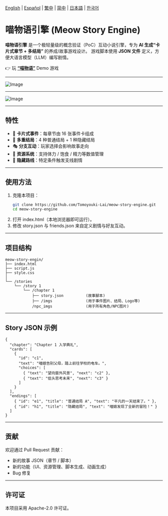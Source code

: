 [English](../README.md) | [Español](README.es.md) | [繁中](README.zh-Hant.md) | [简中](README.zh-Hans.md) | [日本語](README.ja.md) | [한국어](README.ko.md)

# 喵物语引擎 (Meow Story Engine)

**喵物语引擎** 是一个极轻量级的概念验证（PoC）互动小说引擎，专为 **AI 生成“卡片式章节 + 多结局”** 的养成/故事游戏设计。
游戏脚本使用 **JSON 文件** 定义，方便大语言模型（LLM）编写剧情。

👉 玩 [**“喵物语”**](https://meow-story-engine.vercel.app/) Demo 游戏

---

![Image](https://github.com/user-attachments/assets/0478ddb9-d45a-428a-b7fe-3fda3c51733a)

---

![Image](https://github.com/user-attachments/assets/0478ddb9-d45a-428a-b7fe-3fda3c51733a)

---

## 特性

- 📖 **卡片式事件**：每章节由 16 张事件卡组成
- 🔀 **多重结局**：4 种普通结局 + 1 种隐藏结局
- 🎭 **分支互动**：玩家选择会影响故事走向
- 🎒 **资源系统**：支持体力 / 饱食 / 精力等数值管理
- 🌟 **隐藏路线**：特定条件触发支线剧情

---

## 使用方法

1. 克隆本项目：
   ```bash
   git clone https://github.com/Tomoyouki-Lai/meow-story-engine.git
   cd meow-story-engine
2. 打开 index.html（本地浏览器即可运行）。
3. 修改 story.json 与 friends.json 来自定义剧情与好友互动。

---

## 项目结构

```
meow-story-engin/
├── index.html
├── script.js
├── style.css
│
└── /stories
    └── /story 1
        └── /chapter 1
            ├── story.json          (故事腳本)
            ├── /imgs               (用于事件图片、结局、Logo等)
            /npc_imgs               (用于所有角色/NPC图片)
```
---

## Story JSON 示例

```
{
  "chapter": "Chapter 1 入学典礼",
  "cards": [
    {
      "id": "c1",
      "text": "喵娘告别父母，踏上前往学校的电车。",
      "choices": [
        { "text": "望向窗外风景", "next": "c2" },
        { "text": "低头思考未来", "next": "c3" }
      ]
    }
  ],
  "endings": [
    { "id": "e1", "title": "普通结局 A", "text": "平凡的一天结束了。" },
    { "id": "h1", "title": "隐藏结局", "text": "喵娘发现了全新的冒险！" }
  ]
}
```

---

## 贡献

欢迎通过 Pull Request 贡献：
- 新的故事 JSON（章节 / 脚本）
- 新的功能（UI、资源管理、脚本生成、动画生成）
- Bug 修复

---

## 许可证

本项目采用 Apache-2.0 许可证。
